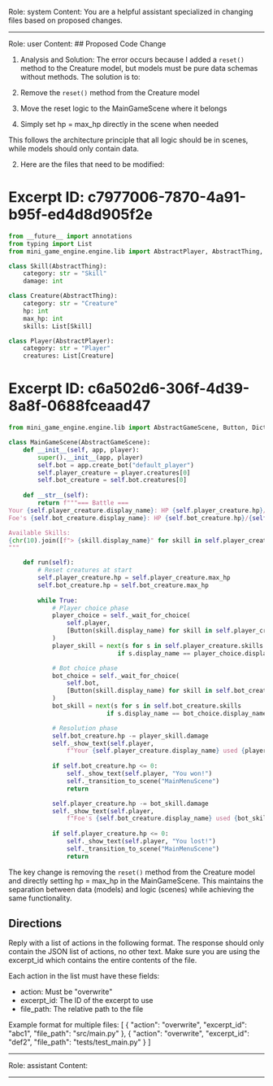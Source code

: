 Role: system
Content: You are a helpful assistant specialized in changing files based on proposed changes.
__________________
Role: user
Content: ## Proposed Code Change
1. Analysis and Solution:
The error occurs because I added a `reset()` method to the Creature model, but models must be pure data schemas without methods. The solution is to:

1. Remove the `reset()` method from the Creature model
2. Move the reset logic to the MainGameScene where it belongs
3. Simply set hp = max_hp directly in the scene when needed

This follows the architecture principle that all logic should be in scenes, while models should only contain data.

2. Here are the files that need to be modified:

# Excerpt ID: c7977006-7870-4a91-b95f-ed4d8d905f2e
```python main_game/models.py
from __future__ import annotations
from typing import List
from mini_game_engine.engine.lib import AbstractPlayer, AbstractThing, Collection

class Skill(AbstractThing):
    category: str = "Skill"
    damage: int

class Creature(AbstractThing):
    category: str = "Creature"
    hp: int
    max_hp: int 
    skills: List[Skill]

class Player(AbstractPlayer):
    category: str = "Player"
    creatures: List[Creature]
```

# Excerpt ID: c6a502d6-306f-4d39-8a8f-0688fceaad47
```python main_game/scenes/main_game_scene.py
from mini_game_engine.engine.lib import AbstractGameScene, Button, DictionaryChoice

class MainGameScene(AbstractGameScene):
    def __init__(self, app, player):
        super().__init__(app, player)
        self.bot = app.create_bot("default_player")
        self.player_creature = player.creatures[0]
        self.bot_creature = self.bot.creatures[0]
        
    def __str__(self):
        return f"""=== Battle ===
Your {self.player_creature.display_name}: HP {self.player_creature.hp}/{self.player_creature.max_hp}
Foe's {self.bot_creature.display_name}: HP {self.bot_creature.hp}/{self.bot_creature.max_hp}

Available Skills:
{chr(10).join([f"> {skill.display_name}" for skill in self.player_creature.skills])}
"""

    def run(self):
        # Reset creatures at start
        self.player_creature.hp = self.player_creature.max_hp
        self.bot_creature.hp = self.bot_creature.max_hp
        
        while True:
            # Player choice phase
            player_choice = self._wait_for_choice(
                self.player,
                [Button(skill.display_name) for skill in self.player_creature.skills]
            )
            player_skill = next(s for s in self.player_creature.skills 
                              if s.display_name == player_choice.display_name)

            # Bot choice phase
            bot_choice = self._wait_for_choice(
                self.bot,
                [Button(skill.display_name) for skill in self.bot_creature.skills]
            )
            bot_skill = next(s for s in self.bot_creature.skills 
                           if s.display_name == bot_choice.display_name)

            # Resolution phase
            self.bot_creature.hp -= player_skill.damage
            self._show_text(self.player, 
                f"Your {self.player_creature.display_name} used {player_skill.display_name}!")
            
            if self.bot_creature.hp <= 0:
                self._show_text(self.player, "You won!")
                self._transition_to_scene("MainMenuScene")
                return

            self.player_creature.hp -= bot_skill.damage
            self._show_text(self.player,
                f"Foe's {self.bot_creature.display_name} used {bot_skill.display_name}!")
            
            if self.player_creature.hp <= 0:
                self._show_text(self.player, "You lost!")
                self._transition_to_scene("MainMenuScene")
                return
```

The key change is removing the `reset()` method from the Creature model and directly setting hp = max_hp in the MainGameScene. This maintains the separation between data (models) and logic (scenes) while achieving the same functionality.

## Directions
Reply with a list of actions in the following format. The response should only contain the JSON list of actions, no other text.
Make sure you are using the excerpt_id which contains the entire contents of the file.

Each action in the list must have these fields:
- action: Must be "overwrite"
- excerpt_id: The ID of the excerpt to use
- file_path: The relative path to the file

Example format for multiple files:
[
    {
        "action": "overwrite",
        "excerpt_id": "abc1",
        "file_path": "src/main.py"
    },
    {
        "action": "overwrite",
        "excerpt_id": "def2",
        "file_path": "tests/test_main.py"
    }
]
__________________
Role: assistant
Content: 
__________________
